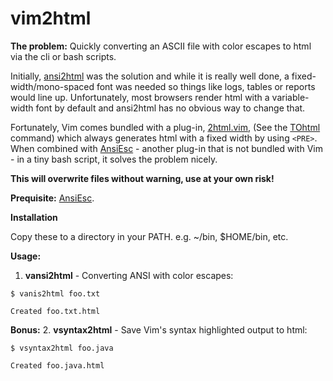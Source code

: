 # vim2html #

**The problem:** Quickly converting an ASCII file with color escapes to html via the cli or bash scripts.

Initially, [ansi2html](https://pypi.org/project/ansi2html/) was the solution and while it is really well done, a fixed-width/mono-spaced font was needed so things like logs, tables or reports would line up. Unfortunately, most browsers render html with a variable-width font by default and ansi2html has no obvious way to change that.

Fortunately, Vim comes bundled with a  plug-in, [2html.vim](https://github.com/vim/vim/blob/master/runtime/syntax/2html.vim), (See the [TOhtml](http://vimdoc.sourceforge.net/htmldoc/syntax.html#:TOhtml) command) which always generates html with a fixed width by using `<PRE>`. When combined with [AnsiEsc](https://www.vim.org/scripts/script.php?script_id=302) - another plug-in that is not bundled with Vim - in a tiny bash script, it solves the problem nicely.

**This will overwrite files without warning, use at your own risk!**

**Prequisite:** [AnsiEsc](https://www.vim.org/scripts/script.php?script_id=302).



**Installation**

Copy these to a directory in your PATH. e.g. ~/bin, $HOME/bin, etc.

**Usage:**

1. **vansi2html** - Converting ANSI with color escapes:
```
$ vanis2html foo.txt

Created foo.txt.html
```

**Bonus:**
2. **vsyntax2html** - Save Vim's syntax highlighted output to html:
```
$ vsyntax2html foo.java

Created foo.java.html
```
